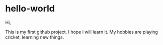 # hello-world

Hi,

This is my first github project. I hope i will learn it.
My hobbies are playing cricket, learning new things.
